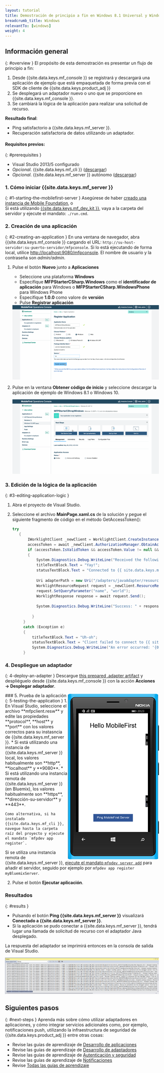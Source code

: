 ```yaml
---
layout: tutorial
title: Demostración de principio a fin en Windows 8.1 Universal y Windows 10 UWP
breadcrumb_title: Windows
relevantTo: [windows]
weight: 4
---
```

<!-- NLS_CHARSET=UTF-8 -->
## Información general
{: #overview }
El propósito de esta demostración es presentar un flujo de principio a fin: 

1. Desde {{site.data.keys.mf_console }} se registrará y descargará una aplicación de ejemplo que está empaquetada de forma previa con el SDK de cliente de {{site.data.keys.product_adj }} 
2. Se desplegará un adaptador nuevo o uno que se proporcione en {{site.data.keys.mf_console }}.   
3. Se cambiará la lógica de la aplicación para realizar una solicitud de recurso. 

**Resultado final**:

* Ping satisfactorio a {{site.data.keys.mf_server }}.
* Recuperación satisfactoria de datos utilizando un adaptador. 

#### Requisitos previos: 
{: #prerequisites }
* Visual Studio 2013/5 configurado
* *Opcional*. {{site.data.keys.mf_cli }} ([descargar]({{site.baseurl}}/downloads))
* *Opcional*. {{site.data.keys.mf_server }} autónomo ([descargar]({{site.baseurl}}/downloads))

### 1. Cómo iniciar {{site.data.keys.mf_server }}
{: #1-starting-the-mobilefirst-server }
Asegúrese de haber [creado una instancia de Mobile Foundation](../../bluemix/using-mobile-foundation), o  
Si está utilizando [{{site.data.keys.mf_dev_kit }}](../../installation-configuration/development/mobilefirst), vaya a la carpeta del servidor y ejecute el mandato: `./run.cmd`.

### 2. Creación de una aplicación
{: #2-creating-an-application }
En una ventana de navegador, abra {{site.data.keys.mf_console }} cargando el URL:
`http://su-host-servidor:su-puerto-servidor/mfpconsole`.
Si lo está ejecutando de forma local, utilice [http://localhost:9080/mfpconsole](http://localhost:9080/mfpconsole).
El nombre de usuario y la contraseña son *admin/admin*.

1. Pulse el botón **Nuevo** junto a **Aplicaciones**
    * Seleccione una plataforma **Windows** 
    * Especifique **MFPStarterCSharp.Windows** como el **identificador de aplicación** para Windows o **MFPStarterCSharp.WindowsPhone** para Windows Phone
    * Especifique **1.0.0** como valore de **versión**
    * Pulse **Registrar aplicación**

    <img class="gifplayer" alt="Registrar una aplicación" src="register-an-application-windows.png"/>

2. Pulse en la ventana **Obtener código de inicio** y seleccione descargar la aplicación de ejemplo de Windows 8.1 o Windows 10.


    <img class="gifplayer" alt="Descargar la aplicación de ejemplo" src="download-starter-code-windows.png"/>

### 3. Edición de la lógica de la aplicación
{: #3-editing-application-logic }
1. Abra el proyecto de Visual Studio. 

2. Seleccione el archivo **MainPage.xaml.cs** de la solución y pegue el siguiente fragmento de código en el método GetAccessToken():

   ```csharp
   try
      {
          IWorklightClient _newClient = WorklightClient.CreateInstance();
          accessToken = await _newClient.AuthorizationManager.ObtainAccessToken("");
          if (accessToken.IsValidToken && accessToken.Value != null && accessToken.Value != "")
          {
              System.Diagnostics.Debug.WriteLine("Received the following access token value: " + accessToken.Value);
              titleTextBlock.Text = "Yay!";
              statusTextBlock.Text = "Connected to {{ site.data.keys.mf_server }}";

              Uri adapterPath = new Uri("/adapters/javaAdapter/resource/greet",UriKind.Relative);
              WorklightResourceRequest request = _newClient.ResourceRequest(adapterPath, "GET","");
              request.SetQueryParameter("name", "world");
              WorklightResponse response = await request.Send();

              System.Diagnostics.Debug.WriteLine("Success: " + response.ResponseText);

            }
        }
        catch (Exception e)
        {
            titleTextBlock.Text = "Uh-oh";
            statusTextBlock.Text = "Client failed to connect to {{ site.data.keys.mf_server }}";
            System.Diagnostics.Debug.WriteLine("An error occurred: '{0}'", e);
        }
   ```


### 4. Despliegue un adaptador
{: 4-deploy-an-adapter }
Descargue [this prepared .adapter artifact](../javaAdapter.adapter) y despliéguelo desde {{site.data.keys.mf_console }} con la acción **Acciones → Desplegar adaptador**.


<!-- Alternatively, click the **New** button next to **Adapters**.  

1. Select the **Actions → Download sample** option. Download the "Hello World" **Java** adapter sample.

    > If Maven and {{ site.data.keys.mf_cli }} are not installed, follow the on-screen **Set up your development environment** instructions.

2. From a **Command-line** window, navigate to the adapter's Maven project root folder and run the command:

    ```bash
    mfpdev adapter build
    ```

3. When the build finishes, deploy it from the {{ site.data.keys.mf_console }} using the **Actions → Deploy adapter** action. The adapter can be found in the **[adapter]/target** folder.

    <img class="gifplayer" alt="Deploy an adapter" src="create-an-adapter.png"/>    -->

<img src="windowsQuickStart.png" alt="Aplicación de ejemplo" style="float:right"/>
### 5. Prueba de la aplicación
{: 5-testing-the-application }
1. En Visual Studio, seleccione el archivo **mfpclient.resw** y edite las propiedades **protocol**, **host** y **port** con los valores correctos para su instasncia de {{site.data.keys.mf_server }}.
    * Si está utilizando una instancia de {{site.data.keys.mf_server }} local, los valores habitualmente son **http**, **localhost** y **9080**.
    * Si está utilizando una instancia remota de {{site.data.keys.mf_server }} (en Bluemix), los valores habitualmente son **https**, **dirección-su-servidor** y **443**.

    Como alternativa, si ha instalado {{site.data.keys.mf_cli }}, navegue hasta la carpeta raíz del proyecto y ejecute el mandato `mfpdev app register`.
Si se utiliza una instancia remota de {{site.data.keys.mf_server }}, [ejecute el mandato `mfpdev server add`](../../application-development/using-mobilefirst-cli-to-manage-mobilefirst-artifacts/#add-a-new-server-instance) para añadir el servidor, seguido por ejemplo por `mfpdev app register myBluemixServer`.

2. Pulse el botón **Ejecutar aplicación**.


### Resultados
{: #results }
* Pulsando el botón **Ping {{site.data.keys.mf_server }}** visualizará **Conectado a {{site.data.keys.mf_server }}**.
* Si la aplicación se pudo conectar a {{site.data.keys.mf_server }}, tendrá lugar una llamada de solicitud de recurso con el adaptador Java desplegado.


La respuesta del adaptador se imprimirá entonces en la consola de salida de Visual Studio.


![Imagen de una aplicación que llamó de forma satisfactoria a un recurso desde {{site.data.keys.mf_server }}](success_response.png)

## Siguientes pasos
{: #next-steps }
Aprenda más sobre cómo utilizar adaptadores en aplicaciones, y cómo integrar servicios adicionales como, por ejemplo, notificaciones push, utilizando la infraestructura de seguridad de {{site.data.keys.product_adj }} entre otras cosas:


- Revise las guías de aprendizaje de [Desarrollo de aplicaciones](../../application-development/)
- Revise las guías de aprendizaje de [Desarrollo de adaptadores](../../adapters/)
- Revise las guías de aprendizaje de [Autenticación y seguridad](../../authentication-and-security/)
- Revise las guías de aprendizaje de [Notificaciones](../../notifications/)
- Revise [Todas las guías de aprendizaje](../../all-tutorials)
